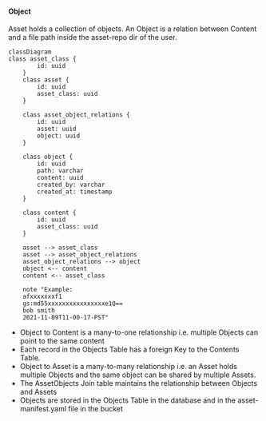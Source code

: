 #### Object

Asset holds a collection of objects. An Object is a relation between Content and a file path inside the asset-repo dir of the user.


```mermaid
classDiagram
class asset_class {
        id: uuid
    }
    class asset {
        id: uuid
        asset_class: uuid
    }
    
    class asset_object_relations {
        id: uuid
        asset: uuid
        object: uuid
    }
    
    class object {
        id: uuid
        path: varchar
        content: uuid
        created_by: varchar
        created_at: timestamp
    }
    
    class content {
        id: uuid
        asset_class: uuid
    }
    
    asset --> asset_class
    asset --> asset_object_relations
    asset_object_relations --> object
    object <-- content
    content <-- asset_class 
    
    note "Example:
    afxxxxxxxf1
    gs:md55xxxxxxxxxxxxxxxxe1Q==
    bob smith
    2021-11-09T11-00-17-PST"
```

* Object to Content is a many-to-one relationship i.e. multiple Objects can point to the same content
* Each record in the Objects Table has a foreign Key to the Contents Table. 
* Object to Asset is a many-to-many relationship i.e. an Asset holds multiple Objects and the same object can be shared by multiple Assets.
* The AssetObjects Join table maintains the relationship between Objects and Assets
* Objects are stored in the Objects Table in the database and in the asset-manifest.yaml file in the bucket
